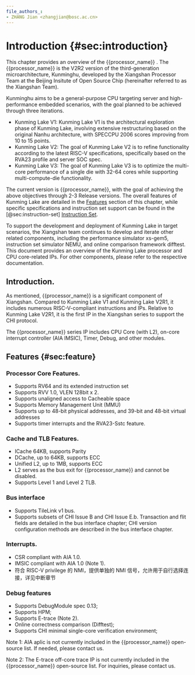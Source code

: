 ```yaml
---
file_authors_:
- ZHANG Jian <zhangjian@bosc.ac.cn>
---
```


# Introduction {#sec:introduction}

This chapter provides an overview of the {{processor_name}} . The
{{processor_name}} is the V2R2 version of the third-generation
microarchitecture, Kunminghu, developed by the Xiangshan Processor Team at the
Beijing Insitute of Open Source Chip (hereinafter referred to as the Xiangshan
Team).

Kunminghu aims to be a general-purpose CPU targeting server and high-performance
embedded scenarios, with the goal planned to be achieved through three
iterations.

- Kunming Lake V1: Kunming Lake V1 is the architectural exploration phase of
  Kunming Lake, involving extensive restructuring based on the original Nanhu
  architecture, with SPECCPU 2006 scores improving from 10 to 15 points.
- Kunming Lake V2: The goal of Kunming Lake V2 is to refine functionality
  according to the latest RISC-V specifications, specifically based on the RVA23
  profile and server SOC spec.
- Kunming Lake V3: The goal of Kunming Lake V3 is to optimize the multi-core
  performance of a single die with 32-64 cores while supporting
  multi-compute-die functionality.

The current version is {{processor_name}}, with the goal of achieving the above
objectives through 2-3 Release versions. The overall features of Kunming Lake
are detailed in the [Features](#sec:feature) section of this chapter, while
specific specifications and instruction set support can be found in the
[@sec:instruction-set] [Instruction Set](instruction-set.md).

To support the development and deployment of Kunming Lake in target scenarios,
the Xiangshan team continues to develop and iterate other related components,
including the performance simulator xs-gem5, instruction set simulator NEMU, and
online comparison framework difftest. This document provides an overview of the
Kunming Lake processor and CPU core-related IPs. For other components, please
refer to the respective documentation.

## Introduction.
As mentioned, {{processor_name}} is a significant component of Xiangshan.
Compared to Kunming Lake V1 and Kunming Lake V2R1, it includes numerous
RISC-V-compliant instructions and IPs. Relative to Kunming Lake V2R1, it is the
first IP in the Xiangshan series to support the CHI protocol.

The {{processor_name}} series IP includes CPU Core (with L2), on-core interrupt
controller (AIA IMSIC), Timer, Debug, and other modules.

## Features {#sec:feature}

### Processor Core Features.

- Supports RV64 and its extended instruction set
- Supports RVV 1.0, VLEN 128bit x 2.
- Supports unaligned access to Cacheable space
- Supports Memory Management Unit (MMU)
- Supports up to 48-bit physical addresses, and 39-bit and 48-bit virtual
  addresses
- Supports timer interrupts and the RVA23-Sstc feature.

### Cache and TLB Features.

- ICache 64KB, supports Parity
- DCache, up to 64KB, supports ECC
- Unified L2, up to 1MB, supports ECC
- L2 serves as the bus exit for {{processor_name}} and cannot be disabled.
- Supports Level 1 and Level 2 TLB.

### Bus interface

- Supports TileLink v1 bus.
- Supports subsets of CHI Issue B and CHI Issue E.b. Transaction and flit fields
  are detailed in the bus interface chapter; CHI version configuration methods
  are described in the bus interface chapter.

### Interrupts.

- CSR compliant with AIA 1.0.
- IMSIC compliant with AIA 1.0 (Note 1).
- 符合 RISC-V privilege 的 NMI，提供单独的 NMI 信号，允许用于自行选择连接，详见中断章节

### Debug features

- Supports DebugModule spec 0.13;
- Supports HPM;
- Supports E-trace (Note 2).
- Online correctness comparison (Difftest);
- Supports CHI minimal single-core verification environment;

Note 1: AIA aplic is not currently included in the {{processor_name}}
open-source list. If needed, please contact us.

Note 2: The E-trace off-core trace IP is not currently included in the
{{processor_name}} open-source list. For inquiries, please contact us.

<!--
## 可配置选项
DCache size
L2 size
CHI版本

## 标准遵从
unpriviledge
priviledge

The RISC-V Instruction Set Manual: Volume II Privileged Architecture

debugmodule
E-trace
server soc spec

指令集遵从版本
Module             | Version | Status
-------------------|---------|--------
Machine ISA        | 1.13    | Draft
Supervisor ISA     | 1.13    | Draft
Smrnmi Extension   | 0.1     | Draft
Svade Extension    | 1.0     | Ratified
Svnapot Extension  | 1.0     | Ratified
Svpbmt Extension   | 1.0     | Ratified
Svinval Extension  | 1.0     | Ratified
Svadu Extension    | 1.0     | Ratified 未支持
Hypervisor ISA     | 1.0     | Ratified

## 版本说明
0.1 draft
0.5 alpha: 早期用户版本

-->
